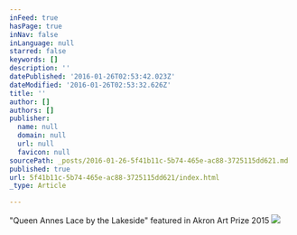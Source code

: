 ```yaml
---
inFeed: true
hasPage: true
inNav: false
inLanguage: null
starred: false
keywords: []
description: ''
datePublished: '2016-01-26T02:53:42.023Z'
dateModified: '2016-01-26T02:53:32.626Z'
title: ''
author: []
authors: []
publisher:
  name: null
  domain: null
  url: null
  favicon: null
sourcePath: _posts/2016-01-26-5f41b11c-5b74-465e-ac88-3725115dd621.md
published: true
url: 5f41b11c-5b74-465e-ac88-3725115dd621/index.html
_type: Article

---
```

"Queen Annes Lace by the Lakeside" featured in Akron Art Prize 2015
![](https://the-grid-user-content.s3-us-west-2.amazonaws.com/448dabb6-73ab-4345-998a-846596e5dbc8.jpg)